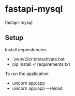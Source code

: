 # fastapi-mysql

fastapi-mysql

## Setup

Install dependencies

- .\venv\Scripts\activate.bat
- pip install -r requirements.txt

To run the application

- uvicorn app:app
- uvicorn app:app --reload
